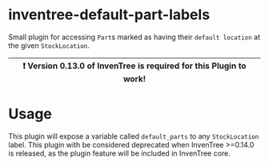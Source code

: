 # inventree-default-part-labels

Small plugin for accessing `Part`s marked as having their `default location` at the given `StockLocation`. 

| :exclamation: Version 0.13.0 of InvenTree is required for this Plugin to work!|
|-------------------------------------|

# Usage

This plugin will expose a variable called `default_parts` to any `StockLocation` label. 
This plugin with be considered deprecated when InvenTree >=0.14.0 is released, as the plugin feature will be included in InvenTree core.